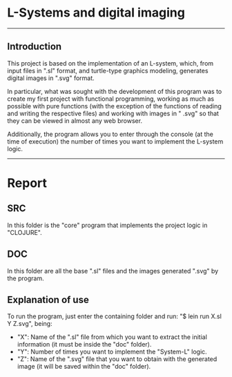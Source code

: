 # L-Systems and digital imaging

---

## Introduction

This project is based on the implementation of an L-system, which, from input files in ".sl" format, and turtle-type graphics modeling, generates digital images in ".svg" format.

In particular, what was sought with the development of this program was to create my first project with functional programming, working as much as possible with pure functions (with the exception of the functions of reading and writing the respective files) and working with images in " .svg" so that they can be viewed in almost any web browser.

Additionally, the program allows you to enter through the console (at the time of execution) the number of times you want to implement the L-system logic.

---

# Report

## SRC

In this folder is the "core" program that implements the project logic in "CLOJURE".

## DOC

In this folder are all the base ".sl" files and the images generated ".svg" by the program.

## Explanation of use

To run the program, just enter the containing folder and run: "$ lein run X.sl Y Z.svg", being:

- "X": Name of the ".sl" file from which you want to extract the initial information (it must be inside the "doc" folder).
- "Y": Number of times you want to implement the "System-L" logic.
- "Z": Name of the ".svg" file that you want to obtain with the generated image (it will be saved within the "doc" folder).
